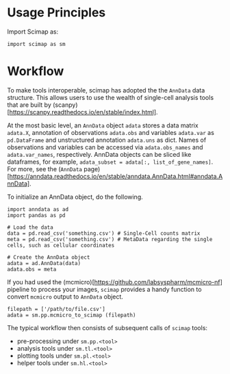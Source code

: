 # Usage Principles

Import Scimap as:

```
import scimap as sm
```

# Workflow

To make tools interoperable, scimap has adopted the the `AnnData` data structure. This allows users to use the wealth of single-cell analysis tools that are built by (scanpy)[https://scanpy.readthedocs.io/en/stable/index.html].

At the most basic level, an `AnnData` object `adata` stores a data matrix `adata.X`, annotation of observations `adata.obs` and variables `adata.var` as `pd.DataFrame` and unstructured annotation `adata.uns` as dict. Names of observations and variables can be accessed via `adata.obs_names` and `adata.var_names`, respectively. AnnData objects can be sliced like dataframes, for example, `adata_subset = adata[:, list_of_gene_names]`. For more, see the (`AnnData` page)[https://anndata.readthedocs.io/en/stable/anndata.AnnData.html#anndata.AnnData].

To initialize an AnnData object, do the following.

```
import anndata as ad
import pandas as pd

# Load the data
data = pd.read_csv('something.csv') # Single-Cell counts matrix
meta = pd.read_csv('something.csv') # MetaData regarding the single cells, such as cellular coordinates

# Create the AnnData object
adata = ad.AnnData(data)
adata.obs = meta
```

If you had used the (mcmicro)[https://github.com/labsyspharm/mcmicro-nf] pipeline to process your images, `scimap` provides a handy function to convert `mcmicro` output to `AnnData` object.

```
filepath = ['/path/to/file.csv']
adata = sm.pp.mcmicro_to_scimap (filepath)
```

The typical workflow then consists of subsequent calls of `scimap` tools:

- pre-processing under `sm.pp.<tool>`
- analysis tools under `sm.tl.<tool>`
- plotting tools under `sm.pl.<tool>`
- helper tools under `sm.hl.<tool>`
